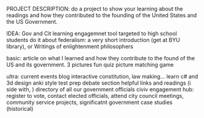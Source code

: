 PROJECT DESCRIPTION: do a project to show your learning about the readings and how they contributed to the founding of the United States and the US Government.

IDEA: Gov and Cit learning engagemnet tool targeted to high school students
do it about federalism: a very short introduction (get at BYU library), or Writings of enlightenment philosophers

basic:
article on what I learned and how they contribute to the found of the US and its government. 3 pictures
fun quiz
picture matching game

ultra:
current events blog
interactive constitution, law making... learn c# and 3d design
anki style test prep
debate section
helpful links and readings (i side with, )
directory of all our government officials
civiv engagement hub: register to vote, contact elected officials, attend city council meetings, community service projects, 
significatnt government case studies (historical)
